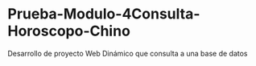 # Prueba-Modulo-4Consulta-Horoscopo-Chino
Desarrollo de proyecto Web Dinámico que consulta a una base de datos
